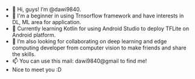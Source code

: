 - 👋 Hi, guys! I’m @dawi9840.
- 💞️ I'm a beginner in using Trnsorflow framework and have interests in DL, ML area for application. 
- 🌱 Currently learning Kotlin for using Android Studio to deploy TFLite on Android platform. 
- 👀 I’m also looking for collaborating on deep learning and edge computing developer from computer vision to make friends and share the skills.
- 📫 You can use this mail: dawi9840@gmail to find me!
-  Nice to meet you :D

<!---
dawi9840/dawi9840 is a ✨ special ✨ repository because its `README.md` (this file) appears on your GitHub profile.
You can click the Preview link to take a look at your changes.
--->
